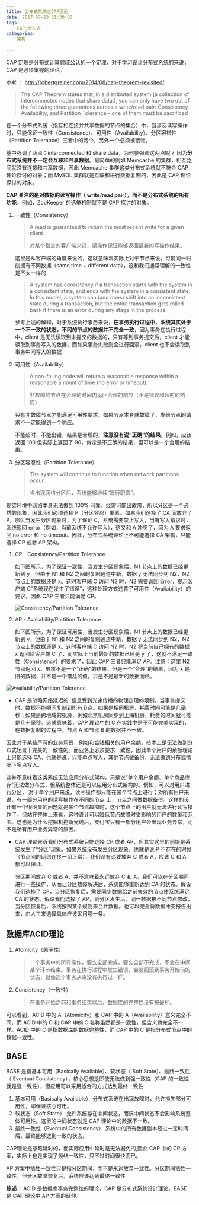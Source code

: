 ```yaml
---
title: 分布式系统之CAP理论
date: 2017-07-23 21:30:03
tags:
	CAP;分布式
categories:
	架构
  
---
```






CAP 定理是分布式计算领域公认的一个定理，对于学习设计分布式系统的来说，CAP 是必须掌握的理论。



参考 ： http://robertgreiner.com/2014/08/cap-theorem-revisited/

>  The CAP Theorem states that, in a distributed system (a collection of interconnected nodes that share data.), you can only have two out of the following three guarantees across a write/read pair: Consistency, Availability, and Partition Tolerance - one of them must be sacrificed

在一个分布式系统（指互相连接并共享数据的节点的集合）中，当涉及读写操作时，只能保证一致性（Consistence）、可用性（Availability）、分区容错性（Partition Tolerance）三者中的两个，另外一个必须被牺牲。

基中强调了两点：interconnected 和 share data，为何要强调这两点呢？ 因为**分布式系统并不一定会互联和共享数据**。最简单的例如 Memcache 的集群，相互之间就没有连接和共享数据，因此 Memcache 集群这类分布式系统就不符合 CAP 理论探讨的对象；而 MySQL 集群就是互联和进行数据复制的，因此是 CAP 理论探讨的对象。

**CAP 关注的是对数据的读写操作（ write/read pair），而不是分布式系统的所有功能**。例如，ZooKeeper 的选举机制就不是 CAP 探讨的对象。



1. 一致性（Consistency）

   > A read is guaranteed to return the most recent write for a given client.
   >
   > 对某个指定的客户端来说，读操作保证能够返回最新的写操作结果。

   这里是从客户端的角度来说的，这就意味着实际上对于节点来说，可能同一时刻拥有不同数据（same time + different data），这和我们通常理解的一致性是不太一样的

   > A system has consistency if a transaction starts with the system in a consistent state, and ends with the system in a consistent state. In this model, a system can (and does) shift into an inconsistent state during a transaction, but the entire transaction gets rolled back if there is an error during any stage in the process.

   参考上述的解释，对于系统执行事务来说，**在事务执行过程中，系统其实处于一个不一致的状态，不同的节点的数据并不完全一致**，因为事务在执行过程中，client 是无法读取到未提交的数据的，只有等到事务提交后，client 才能读取到事务写入的数据，而如果事务失败则会进行回滚，client 也不会读取到事务中间写入的数据

2. 可用性（Availability）

   > A non-failing node will return a reasonable response within a reasonable amount of time (no error or timeout).
   >
   > 非故障的节点在合理的时间内返回合理的响应（不是错误和超时的响应）
   >

   只有非故障节点才能满足可用性要求，如果节点本身就故障了，发给节点的请求不一定能得到一个响应。

   不能超时、不能出错，结果是合理的，**注意没有说“正确”的结果**。例如，应该返回 100 但实际上返回了 90，肯定是不正确的结果，但可以是一个合理的结果。

3. 分区容忍性（Partition Tolerance）

   > The system will continue to function when network partitions occur.
   >
   > 当出现网络分区后，系统能够继续“履行职责”。

   

现实环境中网络本身无法做到 100% 可靠，经常可能出故障，所以分区是一个必然的现象，因此我们必须选择 P（分区容忍）要素。如果我们选择了 CA 而放弃了 P，那么当发生分区现象时，为了保证 C，系统需要禁止写入，当有写入请求时，系统返回 error（例如，当前系统不允许写入），这又和 A 冲突了，因为 A 要求返回 no error 和 no timeout。因此，分布式系统理论上不可能选择 CA 架构，只能选择 CP 或者 AP 架构。

1. CP - Consistency/Partition Tolerance

   如下图所示，为了保证一致性，当发生分区现象后，N1 节点上的数据已经更新到 y，但由于 N1 和 N2 之间的复制通道中断，数据 y 无法同步到 N2，N2 节点上的数据还是 x。这时客户端 C 访问 N2 时，N2 需要返回 Error，提示客户端 C“系统现在发生了错误”，这种处理方式违背了可用性（Availability）的要求，因此 CAP 三者只能满足 CP。

   ![Consistency/Partition Tolerance](http://robertgreiner.com/uploads/images/2014/CAP-CP-full.png)



2. AP - Availability/Partition Tolerance

   如下图所示，为了保证可用性，当发生分区现象后，N1 节点上的数据已经更新到 y，但由于 N1 和 N2 之间的复制通道中断，数据 y 无法同步到 N2，N2 节点上的数据还是 x。这时客户端 C 访问 N2 时，N2 将当前自己拥有的数据 x 返回给客户端 C 了，而实际上当前最新的数据已经是 y 了，这就不满足一致性（Consistency）的要求了，因此 CAP 三者只能满足 AP。注意：这里 N2 节点返回 x，虽然不是一个“正确”的结果，但是一个“合理”的结果，因为 x 是旧的数据，并不是一个错乱的值，只是不是最新的数据而已。

![Availability/Partition Tolerance](http://robertgreiner.com/uploads/images/2014/CAP-AP-full.png)





- CAP 是忽略网络延迟的. 信息受到光速传播的物理定理的限制，当事务提交时，数据不能瞬间复制到所有节点。如果是相同机房，耗费时间可能是几毫秒；如果是跨地域的机房，例如北京机房同步到上海机房，耗费的时间就可能是几十毫秒。这就意味着，CAP 理论中的 C 在实践中是不可能完美实现的，在数据复制的过程中，节点 A 和节点 B 的数据并不一致。

因此对于某些严苛的业务场景，例如和金钱相关的用户余额，技术上是无法做到分布式场景下完美的一致性的。而业务上必须要求一致性，因此单个用户的余额理论上只能选择 CA。也就是说，只能单点写入，其他节点做备份，无法做到分布式情况下多点写入。

这并不意味着这类系统无法应用分布式架构，只是说“单个用户余额、单个商品库存”无法做分布式，但系统整体还是可以应用分布式架构的。例如，可以对用户进行分区， 对于单个用户来说，读写操作都只能在某个节点上进行；对所有用户来说，有一部分用户的读写操作在不同的节点 上，节点之间做数据备份。这样的设计有一个很明显的问题就是某个节点故障时，这个节点上的用户就无法进行读写操作了，但站在整体上来看，这种设计可以降低节点故障时受影响的用户的数量和范围。这也是为什么挖掘机挖断光缆后，支付宝只有一部分用户会出现业务异常，而不是所有用户业务异常的原因。



- CAP 理论告诉我们分布式系统只能选择 CP 或者 AP，但其实这里的前提是系统发生了“分区”现象。如果系统没有发生分区现象，也就是说 P 不存在的时候（节点间的网络连接一切正常），我们没有必要放弃 C 或者 A，应该 C 和 A 都可以保证.

  分区期间放弃 C 或者 A，并不意味着永远放弃 C 和 A，我们可以在分区期间进行一些操作，从而让分区故障解决后，系统能够重新达到 CA 的状态。假设我们选择了 CP，当分区恢复后，需要同步数据给之前失效的节点使系统满足 CA 的状态。假设我们选择了 AP，则分区发生后，同一数据被不同节点修改，当分区恢复后，系统按照某个规则来合并数据。也可以完全将数据冲突报告出来，由人工来选择具体应该采用哪一条。





## 数据库ACID理论

1. Atomicity（原子性）

   > 一个事务中的所有操作，要么全部完成，要么全部不完成，不会在中间某个环节结束。事务在执行过程中发生错误，会被回滚到事务开始前的状态，就像这个事务从来没有执行过一样。

2. Consistency（一致性）

   > 在事务开始之前和事务结束以后，数据库的完整性没有被破坏。 

可以看到，ACID 中的 A（Atomicity）和 CAP 中的 A（Availability）意义完全不同，而 ACID 中的 C 和 CAP 中的 C 名称虽然都是一致性，但含义也完全不一样。ACID 中的 C 是指数据库的数据完整性，而 CAP 中的 C 是指分布式节点中的数据一致性。



## BASE

BASE 是指基本可用（Basically Available）、软状态（ Soft State）、最终一致性（ Eventual Consistency），核心思想是即使无法做到强一致性（CAP 的一致性就是强一致性），但应用可以采用适合的方式达到最终一致性

1. 基本可用（Basically Available）
   分布式系统在出现故障时，允许损失部分可用性，即保证核心可用。
2. 软状态（Soft State）
   允许系统存在中间状态，而该中间状态不会影响系统整体可用性。这里的中间状态就是 CAP 理论中的数据不一致。
3. 最终一致性（Eventual Consistency）
   系统中的所有数据副本经过一定时间后，最终能够达到一致的状态。

CAP理论是忽略延时的，而实际应用中延时是无法避免的,因此 CAP 中的 CP 方案，实际上也是实现了最终一致性，只不过时间很快而已。

AP 方案中牺牲一致性只是指分区期间，而不是永远放弃一致性。分区期间牺牲一致性，但分区故障恢复后，系统应该达到最终一致性

**综述** ：ACID 是数据库事务完整性的理论，CAP 是分布式系统设计理论，BASE 是 CAP 理论中 AP 方案的延伸。

